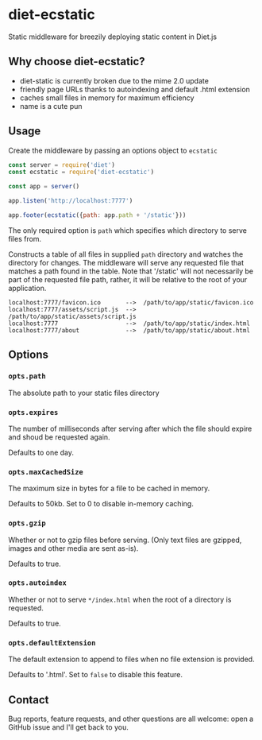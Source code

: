 # diet-ecstatic
Static middleware for breezily deploying static content in Diet.js

## Why choose diet-ecstatic?

- diet-static is currently broken due to the mime 2.0 update
- friendly page URLs thanks to autoindexing and default .html extension
- caches small files in memory for maximum efficiency
- name is a cute pun

## Usage

Create the middleware by passing an options object to `ecstatic`

```javascript
const server = require('diet')
const ecstatic = require('diet-ecstatic')

const app = server()

app.listen('http://localhost:7777')

app.footer(ecstatic({path: app.path + '/static'}))
```

The only required option is `path` which specifies which directory to serve files from.

Constructs a table of all files in supplied `path` directory and watches the directory for changes. The middleware
will serve any requested file that matches a path found in the table. Note that '/static' will not necessarily be
part of the requested file path, rather, it will be relative to the root of your application.

```
localhost:7777/favicon.ico       -->  /path/to/app/static/favicon.ico
localhost:7777/assets/script.js  -->  /path/to/app/static/assets/script.js
localhost:7777                   -->  /path/to/app/static/index.html
localhost:7777/about             -->  /path/to/app/static/about.html
```
## Options

### `opts.path`

The absolute path to your static files directory

### `opts.expires`

The number of milliseconds after serving after which the file should expire and shoud be requested again.

Defaults to one day.

### `opts.maxCachedSize`

The maximum size in bytes for a file to be cached in memory.

Defaults to 50kb. Set to 0 to disable in-memory caching.

### `opts.gzip`

Whether or not to gzip files before serving. (Only text files are gzipped, images and other media are sent as-is).

Defaults to true.

### `opts.autoindex`

Whether or not to serve `*/index.html` when the root of a directory is requested.

Defaults to true.

### `opts.defaultExtension`

The default extension to append to files when no file extension is provided.

Defaults to '.html'. Set to `false` to disable this feature.

## Contact

Bug reports, feature requests, and other questions are all welcome: open a GitHub issue and I'll get back to you.
